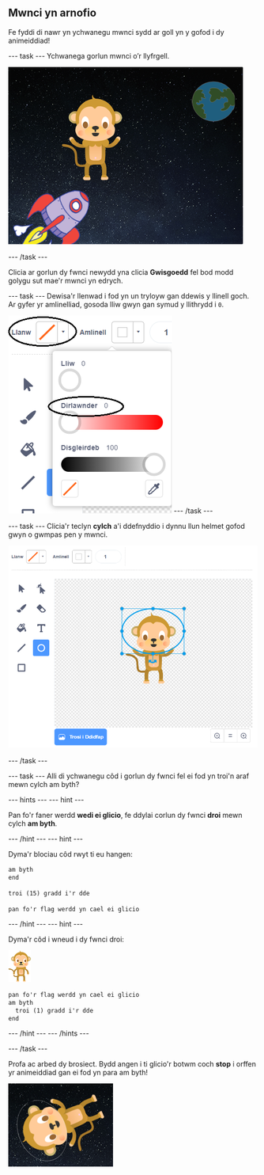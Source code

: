 ## Mwnci yn arnofio

Fe fyddi di nawr yn ychwanegu mwnci sydd ar goll yn y gofod i dy animeiddiad!

--- task --- Ychwanega gorlun mwnci o’r llyfrgell.

![Ychwanegu corlun mwnci](images/space-monkey-sprite.png)

--- /task ---

Clicia ar gorlun dy fwnci newydd yna clicia **Gwisgoedd** fel bod modd golygu sut mae'r mwnci yn edrych.

--- task --- Dewisa'r llenwad i fod yn un tryloyw gan ddewis y llinell goch. Ar gyfer yr amlinelliad, gosoda lliw gwyn gan symud y llithrydd i `0`.

![Gwneud lliw gwyn](images/make-white.png) --- /task ---

--- task --- Clicia'r teclyn **cylch** a'i ddefnyddio i dynnu llun helmet gofod gwyn o gwmpas pen y mwnci.

![Helmet mwnci i'r gofod](images/space-monkey-edit.png)

--- /task ---

--- task --- Alli di ychwanegu côd i gorlun dy fwnci fel ei fod yn troi'n araf mewn cylch am byth?

--- hints ---
 --- hint ---

Pan fo'r faner werdd **wedi ei glicio**, fe ddylai corlun dy fwnci **droi** mewn cylch **am byth**.

--- /hint --- --- hint ---

Dyma'r blociau côd rwyt ti eu hangen:

```blocks3
am byth
end

troi (15) gradd i'r dde

pan fo'r flag werdd yn cael ei glicio
```

--- /hint --- --- hint ---

Dyma'r côd i wneud i dy fwnci droi:

![Corlun mwnci](images/sprite-monkey.png)

```blocks3
pan fo'r flag werdd yn cael ei glicio
am byth 
  troi (1) gradd i'r dde
end
```

--- /hint --- --- /hints ---

--- /task ---

Profa ac arbed dy brosiect. Bydd angen i ti glicio'r botwm coch **stop** i orffen yr animeiddiad gan ei fod yn para am byth!

![Profia'r mwnci sy'n troi](images/space-spin-test.png)
